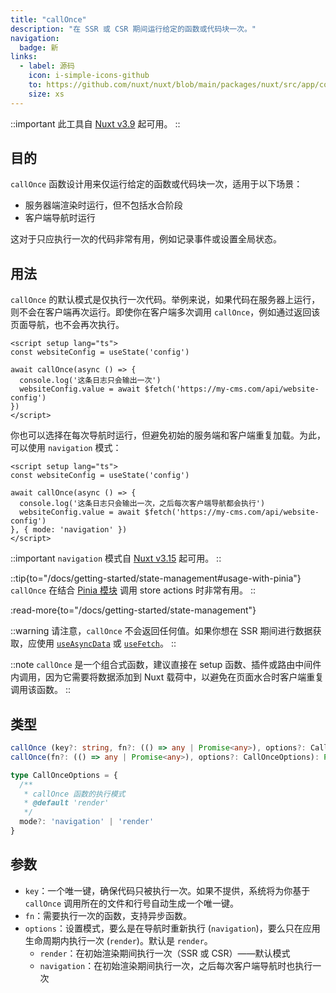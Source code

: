 ```yaml
---
title: "callOnce"
description: "在 SSR 或 CSR 期间运行给定的函数或代码块一次。"
navigation:
  badge: 新
links:
  - label: 源码
    icon: i-simple-icons-github
    to: https://github.com/nuxt/nuxt/blob/main/packages/nuxt/src/app/composables/once.ts
    size: xs
---
```


::important
此工具自 [Nuxt v3.9](/blog/v3-9) 起可用。
::

## 目的

`callOnce` 函数设计用来仅运行给定的函数或代码块一次，适用于以下场景：
- 服务器端渲染时运行，但不包括水合阶段
- 客户端导航时运行

这对于只应执行一次的代码非常有用，例如记录事件或设置全局状态。

## 用法

`callOnce` 的默认模式是仅执行一次代码。举例来说，如果代码在服务器上运行，则不会在客户端再次运行。即使你在客户端多次调用 `callOnce`，例如通过返回该页面导航，也不会再次执行。

```vue [app.vue]
<script setup lang="ts">
const websiteConfig = useState('config')

await callOnce(async () => {
  console.log('这条日志只会输出一次')
  websiteConfig.value = await $fetch('https://my-cms.com/api/website-config')
})
</script>
```

你也可以选择在每次导航时运行，但避免初始的服务端和客户端重复加载。为此，可以使用 `navigation` 模式：

```vue [app.vue]
<script setup lang="ts">
const websiteConfig = useState('config')

await callOnce(async () => {
  console.log('这条日志只会输出一次，之后每次客户端导航都会执行')
  websiteConfig.value = await $fetch('https://my-cms.com/api/website-config')
}, { mode: 'navigation' })
</script>
```

::important
`navigation` 模式自 [Nuxt v3.15](/blog/v3-15) 起可用。
::

::tip{to="/docs/getting-started/state-management#usage-with-pinia"}
`callOnce` 在结合 [Pinia 模块](/modules/pinia) 调用 store actions 时非常有用。
::

:read-more{to="/docs/getting-started/state-management"}

::warning
请注意，`callOnce` 不会返回任何值。如果你想在 SSR 期间进行数据获取，应使用 [`useAsyncData`](/docs/api/composables/use-async-data) 或 [`useFetch`](/docs/api/composables/use-fetch)。
::

::note
`callOnce` 是一个组合式函数，建议直接在 setup 函数、插件或路由中间件内调用，因为它需要将数据添加到 Nuxt 载荷中，以避免在页面水合时客户端重复调用该函数。
::

## 类型

```ts
callOnce (key?: string, fn?: (() => any | Promise<any>), options?: CallOnceOptions): Promise<void>
callOnce(fn?: (() => any | Promise<any>), options?: CallOnceOptions): Promise<void>

type CallOnceOptions = {
  /**
   * callOnce 函数的执行模式
   * @default 'render'
   */
  mode?: 'navigation' | 'render'
}
```

## 参数

- `key`：一个唯一键，确保代码只被执行一次。如果不提供，系统将为你基于 `callOnce` 调用所在的文件和行号自动生成一个唯一键。
- `fn`：需要执行一次的函数，支持异步函数。
- `options`：设置模式，要么是在导航时重新执行 (`navigation`)，要么只在应用生命周期内执行一次 (`render`)。默认是 `render`。
  - `render`：在初始渲染期间执行一次（SSR 或 CSR）——默认模式
  - `navigation`：在初始渲染期间执行一次，之后每次客户端导航时也执行一次
